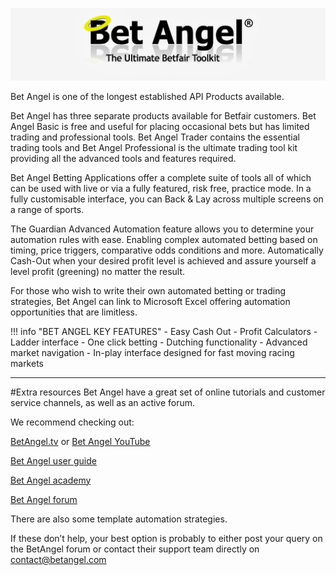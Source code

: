 ![Bet Angel](./img/BetAngelLogo.jpg)


Bet Angel is one of the longest established API Products available.

Bet Angel has three separate products available for Betfair customers. Bet Angel Basic is free and useful for placing occasional bets but has limited trading and professional tools. Bet Angel Trader contains the essential trading tools and Bet Angel Professional is the ultimate trading tool kit providing all the advanced tools and features required.

Bet Angel Betting Applications offer a complete suite of tools all of which can be used with live or via a fully featured, risk free, practice mode. In a fully customisable interface, you can Back & Lay across multiple screens on a range of sports.

The Guardian Advanced Automation feature allows you to determine your automation rules with ease. Enabling complex automated betting based on timing, price triggers, comparative odds conditions and more. Automatically Cash-Out when your desired profit level is achieved and assure yourself a level profit (greening) no matter the result.

For those who wish to write their own automated betting or trading strategies, Bet Angel can link to Microsoft Excel offering automation opportunities that are limitless.

!!! info "BET ANGEL KEY FEATURES"
    - Easy Cash Out
    - Profit Calculators
    - Ladder interface
    - One click betting
    - Dutching functionality
    - Advanced market navigation
    - In-play interface designed for fast moving racing markets  

---

#Extra resources
Bet Angel have a great set of online tutorials and customer service channels, as well as an active forum.

We recommend checking out:

[BetAngel.tv](https://www.betangel.tv/) or [Bet Angel YouTube](https://www.youtube.com/user/betangeltv/featured)

[Bet Angel user guide](https://www.betangel.com/user-guide/index.html)

[Bet Angel academy](https://www.betangelacademy.com/)

[Bet Angel forum](https://www.betangel.com/forum/)

There are also some template automation strategies.

If these don’t help, your best option is probably to either post your query on the BetAngel forum or contact their support team directly on contact@betangel.com